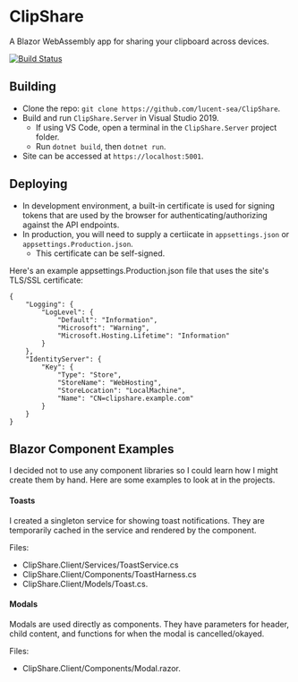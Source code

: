 # ClipShare

A Blazor WebAssembly app for sharing your clipboard across devices.

[![Build Status](https://dev.azure.com/translucency/ClipShare/_apis/build/status/Prod%20Deploy?branchName=master)](https://dev.azure.com/translucency/ClipShare/_build/latest?definitionId=20&branchName=master)

## Building

* Clone the repo: `git clone https://github.com/lucent-sea/ClipShare`.
* Build and run `ClipShare.Server` in Visual Studio 2019.
    * If using VS Code, open a terminal in the `ClipShare.Server` project folder.
    * Run `dotnet build`, then `dotnet run`.
* Site can be accessed at `https://localhost:5001`.

## Deploying
* In development environment, a built-in certificate is used for signing tokens that are used by the browser for authenticating/authorizing against the API endpoints.
* In production, you will need to supply a certiicate in `appsettings.json` or `appsettings.Production.json`.
    * This certificate can be self-signed.

Here's an example appsettings.Production.json file that uses the site's TLS/SSL certificate:
```
{
    "Logging": {
        "LogLevel": {
            "Default": "Information",
            "Microsoft": "Warning",
            "Microsoft.Hosting.Lifetime": "Information"
        }
    },
    "IdentityServer": {
        "Key": {
            "Type": "Store",
            "StoreName": "WebHosting",
            "StoreLocation": "LocalMachine",
            "Name": "CN=clipshare.example.com"
        }
    }
}
```

## Blazor Component Examples
I decided not to use any component libraries so I could learn how I might create them by hand.  Here are some examples to look at in the projects.

#### Toasts
I created a singleton service for showing toast notifications.  They are temporarily cached in the service and rendered by the component.

Files:
* ClipShare.Client/Services/ToastService.cs
* ClipShare.Client/Components/ToastHarness.cs
* ClipShare.Client/Models/Toast.cs.

#### Modals
Modals are used directly as components.  They have parameters for header, child content, and functions for when the modal is cancelled/okayed.

Files:
* ClipShare.Client/Components/Modal.razor.